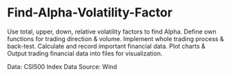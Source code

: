 # Find-Alpha-Volatility-Factor

Use total, upper, down, relative volatility factors to find Alpha. 
Define own functions for trading direction & volume. 
Implement whole trading process & back-test. 
Calculate and record important financial data. 
Plot charts & Output trading financial data into files for visualization.

Data: CSI500 Index Data Source: Wind
